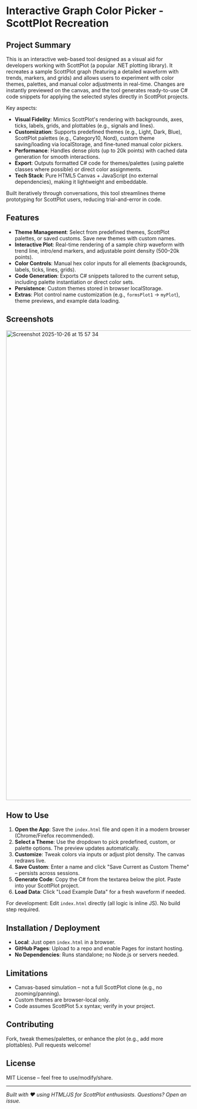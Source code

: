 # Interactive Graph Color Picker - ScottPlot Recreation

## Project Summary

This is an interactive web-based tool designed as a visual aid for developers working with ScottPlot (a popular .NET plotting library). It recreates a sample ScottPlot graph (featuring a detailed waveform with trends, markers, and grids) and allows users to experiment with color themes, palettes, and manual color adjustments in real-time. Changes are instantly previewed on the canvas, and the tool generates ready-to-use C# code snippets for applying the selected styles directly in ScottPlot projects. 

Key aspects:
- **Visual Fidelity**: Mimics ScottPlot's rendering with backgrounds, axes, ticks, labels, grids, and plottables (e.g., signals and lines).
- **Customization**: Supports predefined themes (e.g., Light, Dark, Blue), ScottPlot palettes (e.g., Category10, Nord), custom theme saving/loading via localStorage, and fine-tuned manual color pickers.
- **Performance**: Handles dense plots (up to 20k points) with cached data generation for smooth interactions.
- **Export**: Outputs formatted C# code for themes/palettes (using palette classes where possible) or direct color assignments.
- **Tech Stack**: Pure HTML5 Canvas + JavaScript (no external dependencies), making it lightweight and embeddable.

Built iteratively through conversations, this tool streamlines theme prototyping for ScottPlot users, reducing trial-and-error in code.

## Features
- **Theme Management**: Select from predefined themes, ScottPlot palettes, or saved customs. Save new themes with custom names.
- **Interactive Plot**: Real-time rendering of a sample chirp waveform with trend line, intro/end markers, and adjustable point density (500–20k points).
- **Color Controls**: Manual hex color inputs for all elements (backgrounds, labels, ticks, lines, grids).
- **Code Generation**: Exports C# snippets tailored to the current setup, including palette instantiation or direct color sets.
- **Persistence**: Custom themes stored in browser localStorage.
- **Extras**: Plot control name customization (e.g., `formsPlot1` → `myPlot`), theme previews, and example data loading.

## Screenshots 
<img width="1137" height="1279" alt="Screenshot 2025-10-26 at 15 57 34" src="https://github.com/user-attachments/assets/943f5002-362c-46c0-8848-33e9f5956624" />


## How to Use
1. **Open the App**: Save the `index.html` file and open it in a modern browser (Chrome/Firefox recommended).
2. **Select a Theme**: Use the dropdown to pick predefined, custom, or palette options. The preview updates automatically.
3. **Customize**: Tweak colors via inputs or adjust plot density. The canvas redraws live.
4. **Save Custom**: Enter a name and click "Save Current as Custom Theme" – persists across sessions.
5. **Generate Code**: Copy the C# from the textarea below the plot. Paste into your ScottPlot project.
6. **Load Data**: Click "Load Example Data" for a fresh waveform if needed.

For development: Edit `index.html` directly (all logic is inline JS). No build step required.

## Installation / Deployment
- **Local**: Just open `index.html` in a browser.
- **GitHub Pages**: Upload to a repo and enable Pages for instant hosting.
- **No Dependencies**: Runs standalone; no Node.js or servers needed.

## Limitations
- Canvas-based simulation – not a full ScottPlot clone (e.g., no zooming/panning).
- Custom themes are browser-local only.
- Code assumes ScottPlot 5.x syntax; verify in your project.

## Contributing
Fork, tweak themes/palettes, or enhance the plot (e.g., add more plottables). Pull requests welcome!

## License
MIT License – feel free to use/modify/share.

---

*Built with ❤️ using HTML/JS for ScottPlot enthusiasts. Questions? Open an issue.*

